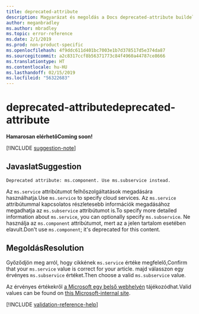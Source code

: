 ```yaml
---
title: deprecated-attribute
description: Magyarázat és megoldás a Docs deprecated-attribute buildelési problémájára
author: meganbradley
ms.author: mbradley
ms.topic: error-reference
ms.date: 2/1/2019
ms.prod: non-product-specific
ms.openlocfilehash: 4f9ddc611d401bc7003e1b7d378517d5e374da87
ms.sourcegitcommit: a2c8317ccf8b56371773c84f4960a44787ce8666
ms.translationtype: HT
ms.contentlocale: hu-HU
ms.lasthandoff: 02/15/2019
ms.locfileid: "56322683"
---
```

# <a name="deprecated-attribute"></a><span data-ttu-id="24a94-103">deprecated-attribute</span><span class="sxs-lookup"><span data-stu-id="24a94-103">deprecated-attribute</span></span>

<span data-ttu-id="24a94-104">**Hamarosan elérhető**</span><span class="sxs-lookup"><span data-stu-id="24a94-104">**Coming soon!**</span></span>

[!INCLUDE [suggestion-note](includes/suggestion-note.md)]

## <a name="suggestion"></a><span data-ttu-id="24a94-105">Javaslat</span><span class="sxs-lookup"><span data-stu-id="24a94-105">Suggestion</span></span>

`Deprecated attribute: ms.component. Use ms.subservice instead.`

<span data-ttu-id="24a94-106">Az `ms.service` attribútumot felhőszolgáltatások megadására használhatja.</span><span class="sxs-lookup"><span data-stu-id="24a94-106">Use `ms.service` to specify cloud services.</span></span> <span data-ttu-id="24a94-107">Az `ms.service` attribútummal kapcsolatos részletesebb információk megadásához megadhatja az `ms.subservice` attribútumot is.</span><span class="sxs-lookup"><span data-stu-id="24a94-107">To specify more detailed information about `ms.service`, you can optionally specify `ms.subservice`.</span></span> <span data-ttu-id="24a94-108">Ne használja az `ms.component` attribútumot, mert az a jelen tartalom esetében elavult.</span><span class="sxs-lookup"><span data-stu-id="24a94-108">Don't use `ms.component`; it's deprecated for this content.</span></span>

## <a name="resolution"></a><span data-ttu-id="24a94-109">Megoldás</span><span class="sxs-lookup"><span data-stu-id="24a94-109">Resolution</span></span>

<span data-ttu-id="24a94-110">Győződjön meg arról, hogy cikkének `ms.service` értéke megfelelő,</span><span class="sxs-lookup"><span data-stu-id="24a94-110">Confirm that your `ms.service` value is correct for your article.</span></span> <span data-ttu-id="24a94-111">majd válasszon egy érvényes `ms.subservice` értéket.</span><span class="sxs-lookup"><span data-stu-id="24a94-111">Then choose a valid `ms.subservice` value.</span></span>

<span data-ttu-id="24a94-112">Az érvényes értékekről [a Microsoft egy belső webhelyén](https://docsmetadatatool.azurewebsites.net/whitelists) tájékozódhat.</span><span class="sxs-lookup"><span data-stu-id="24a94-112">Valid values can be found on [this Microsoft-internal site](https://docsmetadatatool.azurewebsites.net/whitelists).</span></span>

<!--make sure to add this file to your includes folder and verify the path-->
[!INCLUDE [validation-reference-help](includes/validation-reference-help.md)]
